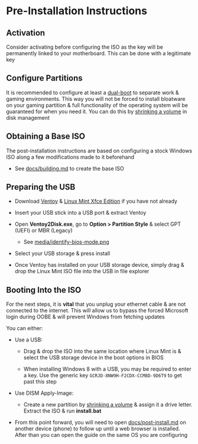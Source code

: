 # Pre-Installation Instructions

## Activation

Consider activating before configuring the ISO as the key will be permanently linked to your motherboard. This can be done with a legitimate key

## Configure Partitions

It is recommended to configure at least a [dual-boot](https://en.wikipedia.org/wiki/Multi-booting) to separate work & gaming environments. This way you will not be forced to install bloatware on your gaming partition & full functionality of the operating system will be guaranteed for when you need it. You can do this by [shrinking a volume](https://docs.microsoft.com/en-us/windows-server/storage/disk-management/shrink-a-basic-volume) in disk management

## Obtaining a Base ISO

The post-installation instructions are based on configuring a stock Windows ISO along a few modifications made to it beforehand

- See [docs/building.md](../docs/building.md) to create the base ISO

## Preparing the USB

- Download [Ventoy](https://github.com/ventoy/Ventoy/releases) & [Linux Mint Xfce Edition](https://www.linuxmint.com/download.php) if you have not already

- Insert your USB stick into a USB port & extract Ventoy

- Open **Ventoy2Disk.exe**,  go to **Option > Partition Style** & select GPT (UEFI) or MBR (Legacy)

    - See [media/identify-bios-mode.png](../media/identify-bios-mode.png)

- Select your USB storage & press install

- Once Ventoy has installed on your USB storage device, simply drag & drop the Linux Mint ISO file into the USB in file explorer

## Booting Into the ISO

For the next steps, it is **vital** that you unplug your ethernet cable & are not connected to the internet. This will allow us to bypass the forced Microsoft login during OOBE & will prevent Windows from fetching updates

You can either:

- Use a USB:

    - Drag & drop the ISO into the same location where Linux Mint is & select the USB storage device in the boot options in BIOS

    - When installing Windows 8 with a USB, you may be required to enter a key. Use the generic key ``GCRJD-8NW9H-F2CDX-CCM8D-9D6T9`` to get past this step

- Use DISM Apply-Image:

    - Create a new partition by [shrinking a volume](https://docs.microsoft.com/en-us/windows-server/storage/disk-management/shrink-a-basic-volume) & assign it a drive letter. Extract the ISO & run **install.bat**

- From this point forward, you will need to open [docs/post-install.md](./post-install.md) on another device (phone) to follow up until a web browser is installed. After than you can open the guide on the same OS you are configuring
